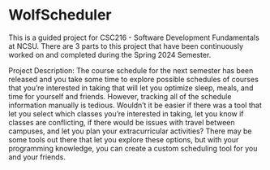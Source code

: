 # WolfScheduler  

This is a guided project for CSC216 - Software Development Fundamentals at NCSU. There are 3 parts to this project that have been continuously worked on and completed during the Spring 2024 Semester.  

Project Description: The course schedule for the next semester has been released and you take some time to explore possible schedules of courses that you’re interested in taking that will let you optimize sleep, meals, and time for yourself and friends. However, tracking all of the schedule information manually is tedious. Wouldn’t it be easier if there was a tool that let you select which classes you’re interested in taking, let you know if classes are conflicting, if there would be issues with travel between campuses, and let you plan your extracurricular activities? There may be some tools out there that let you explore these options, but with your programming knowledge, you can create a custom scheduling tool for you and your friends.
